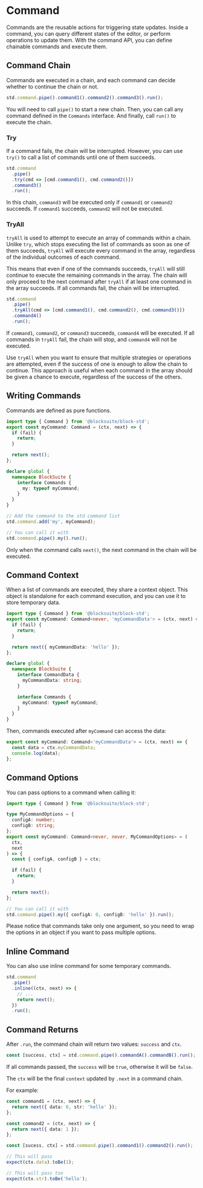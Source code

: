 # Command

Commands are the reusable actions for triggering state updates. Inside a command, you can query different states of the editor, or perform operations to update them. With the command API, you can define chainable commands and execute them.

## Command Chain

Commands are executed in a chain, and each command can decide whether to continue the chain or not.

```ts
std.command.pipe().command1().command2().command3().run();
```

You will need to call `pipe()` to start a new chain. Then, you can call any command defined in the `Commands` interface. And finally, call `run()` to execute the chain.

### Try

If a command fails, the chain will be interrupted. However, you can use `try()` to call a list of commands until one of them succeeds.

```ts
std.command
  .pipe()
  .try(cmd => [cmd.command1(), cmd.command2()])
  .command3()
  .run();
```

In this chain, `command3` will be executed only if `command1` or `command2` succeeds. If `command1` succeeds, `command2` will not be executed.

### TryAll

`tryAll` is used to attempt to execute an array of commands within a chain. Unlike `try`, which stops executing the list of commands as soon as one of them succeeds, `tryAll` will execute every command in the array, regardless of the individual outcomes of each command.

This means that even if one of the commands succeeds, `tryAll` will still continue to execute the remaining commands in the array. The chain will only proceed to the next command after `tryAll` if at least one command in the array succeeds. If all commands fail, the chain will be interrupted.

```ts
std.command
  .pipe()
  .tryAll(cmd => [cmd.command1(), cmd.command2(), cmd.command3()])
  .command4()
  .run();
```

If `command1`, `command2`, or `command3` succeeds, `command4` will be executed. If all commands in `tryAll` fail, the chain will stop, and `command4` will not be executed.

Use `tryAll` when you want to ensure that multiple strategies or operations are attempted, even if the success of one is enough to allow the chain to continue. This approach is useful when each command in the array should be given a chance to execute, regardless of the success of the others.

## Writing Commands

Commands are defined as pure functions.

```ts
import type { Command } from '@blocksuite/block-std';
export const myCommand: Command = (ctx, next) => {
  if (fail) {
    return;
  }

  return next();
};

declare global {
  namespace BlockSuite {
    interface Commands {
      my: typeof myCommand;
    }
  }
}

// Add the command to the std command list
std.command.add('my', myCommand);

// You can call it with
std.command.pipe().my().run();
```

Only when the command calls `next()`, the next command in the chain will be executed.

## Command Context

When a list of commands are executed, they share a context object.
This object is standalone for each command execution, and you can use it to store temporary data.

```ts
import type { Command } from '@blocksuite/block-std';
export const myCommand: Command<never, 'myCommandData'> = (ctx, next) => {
  if (fail) {
    return;
  }

  return next({ myCommandData: 'hello' });
};

declare global {
  namespace BlockSuite {
    interface CommandData {
      myCommandData: string;
    }

    interface Commands {
      myCommand: typeof myCommand;
    }
  }
}
```

Then, commands executed after `myCommand` can access the data:

```ts
export const myCommand: Command<'myCommandData'> = (ctx, next) => {
  const data = ctx.myCommandData;
  console.log(data);
};
```

## Command Options

You can pass options to a command when calling it:

```ts
import type { Command } from '@blocksuite/block-std';

type MyCommandOptions = {
  configA: number;
  configB: string;
};
export const myCommand: Command<never, never, MyCommandOptions> = (
  ctx,
  next
) => {
  const { configA, configB } = ctx;

  if (fail) {
    return;
  }

  return next();
};

// You can call it with
std.command.pipe().my({ configA: 0, configB: 'hello' }).run();
```

Please notice that commands take only one argument,
so you need to wrap the options in an object if you want to pass multiple options.

## Inline Command

You can also use inline command for some temporary commands.

```ts
std.command
  .pipe()
  .inline((ctx, next) => {
    // ...
    return next();
  })
  .run();
```

## Command Returns

After `.run`, the command chain will return two values: `success` and `ctx`.

```ts
const [success, ctx] = std.command.pipe().commandA().commandB().run();
```

If all commands passed, the `success` will be `true`, otherwise it will be `false`.

The `ctx` will be the final `context` updated by `.next` in a command chain.

For example:

```ts
const command1 = (ctx, next) => {
  return next({ data: 0, str: 'hello' });
};

const command2 = (ctx, next) => {
  return next({ data: 1 });
};

const [sucess, ctx] = std.command.pipe().command1().command2().run();

// This will pass
expect(ctx.data).toBe(1);

// This will pass too
expect(ctx.str).toBe('hello');
```

